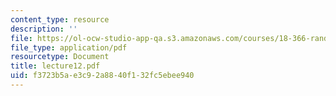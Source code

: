 ```yaml
---
content_type: resource
description: ''
file: https://ol-ocw-studio-app-qa.s3.amazonaws.com/courses/18-366-random-walks-and-diffusion-fall-2006/f3723b5ae3c92a8840f132fc5ebee940_lecture12.pdf
file_type: application/pdf
resourcetype: Document
title: lecture12.pdf
uid: f3723b5a-e3c9-2a88-40f1-32fc5ebee940
---
```

